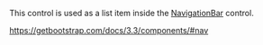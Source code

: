This control is used as a list item inside the [NavigationBar](~/controls/bootstrap/NavigationBar) control.

<https://getbootstrap.com/docs/3.3/components/#nav>